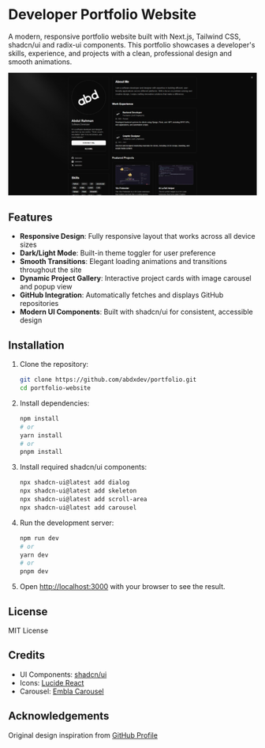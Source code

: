 # Developer Portfolio Website

A modern, responsive portfolio website built with Next.js, Tailwind CSS, shadcn/ui and radix-ui components. This portfolio showcases a developer's skills, experience, and projects with a clean, professional design and smooth animations.

![alt text](screenshots/screenshot_1.png)

## Features

- **Responsive Design**: Fully responsive layout that works across all device sizes
- **Dark/Light Mode**: Built-in theme toggler for user preference
- **Smooth Transitions**: Elegant loading animations and transitions throughout the site
- **Dynamic Project Gallery**: Interactive project cards with image carousel and popup view
- **GitHub Integration**: Automatically fetches and displays GitHub repositories
- **Modern UI Components**: Built with shadcn/ui for consistent, accessible design

## Installation

1. Clone the repository:

   ```bash
   git clone https://github.com/abdxdev/portfolio.git
   cd portfolio-website
   ```

2. Install dependencies:

   ```bash
   npm install
   # or
   yarn install
   # or
   pnpm install
   ```

3. Install required shadcn/ui components:

   ```bash
   npx shadcn-ui@latest add dialog
   npx shadcn-ui@latest add skeleton
   npx shadcn-ui@latest add scroll-area
   npx shadcn-ui@latest add carousel
   ```

4. Run the development server:

   ```bash
   npm run dev
   # or
   yarn dev
   # or
   pnpm dev
   ```

5. Open [http://localhost:3000](http://localhost:3000) with your browser to see the result.

## License

MIT License

## Credits

- UI Components: [shadcn/ui](https://ui.shadcn.com/)
- Icons: [Lucide React](https://lucide.dev/)
- Carousel: [Embla Carousel](https://www.embla-carousel.com/)

## Acknowledgements

Original design inspiration from [GitHub Profile](https://github.com/achris-alonzo30)
